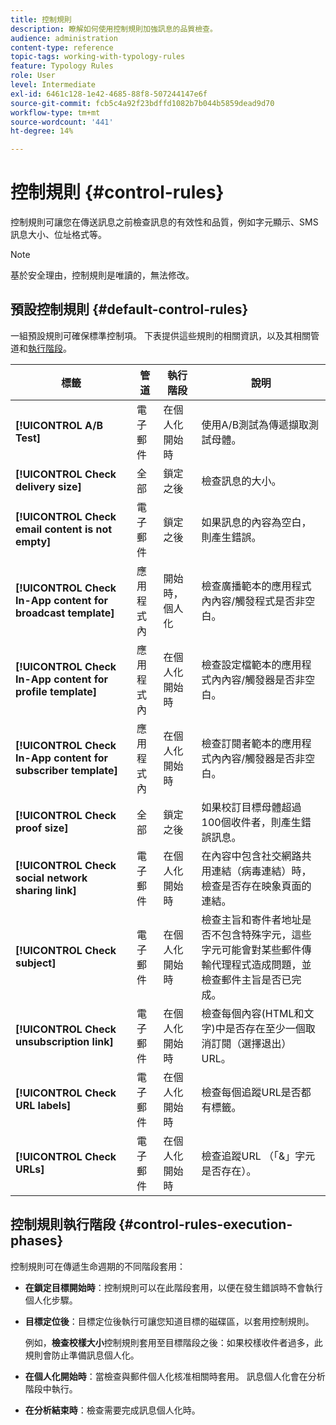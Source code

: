 ```yaml
---
title: 控制規則
description: 瞭解如何使用控制規則加強訊息的品質檢查。
audience: administration
content-type: reference
topic-tags: working-with-typology-rules
feature: Typology Rules
role: User
level: Intermediate
exl-id: 6461c128-1e42-4685-88f8-507244147e6f
source-git-commit: fcb5c4a92f23bdffd1082b7b044b5859dead9d70
workflow-type: tm+mt
source-wordcount: '441'
ht-degree: 14%

---
```


# 控制規則 {#control-rules}

控制規則可讓您在傳送訊息之前檢查訊息的有效性和品質，例如字元顯示、SMS訊息大小、位址格式等。

>[!NOTE]
>
>基於安全理由，控制規則是唯讀的，無法修改。

## 預設控制規則 {#default-control-rules}

一組預設規則可確保標準控制項。 下表提供這些規則的相關資訊，以及其相關管道和[執行階段](#control-rules-execution-phases)。

| 標籤 | 管道 | 執行階段 | 說明 |
|---------|----------|---------|---------|
| **[!UICONTROL A/B Test]** | 電子郵件 | 在個人化開始時 | 使用A/B測試為傳遞擷取測試母體。 |
| **[!UICONTROL Check delivery size]** | 全部 | 鎖定之後 | 檢查訊息的大小。 |
| **[!UICONTROL Check email content is not empty]** | 電子郵件 | 鎖定之後 | 如果訊息的內容為空白，則產生錯誤。 |
| **[!UICONTROL Check In-App content for broadcast template]** | 應用程式內 | 開始時，個人化 | 檢查廣播範本的應用程式內內容/觸發程式是否非空白。 |
| **[!UICONTROL Check In-App content for profile template]** | 應用程式內 | 在個人化開始時 | 檢查設定檔範本的應用程式內內容/觸發器是否非空白。 |
| **[!UICONTROL Check In-App content for subscriber template]** | 應用程式內 | 在個人化開始時 | 檢查訂閱者範本的應用程式內內容/觸發器是否非空白。 |
| **[!UICONTROL Check proof size]** | 全部 | 鎖定之後 | 如果校訂目標母體超過100個收件者，則產生錯誤訊息。 |
| **[!UICONTROL Check social network sharing link]** | 電子郵件 | 在個人化開始時 | 在內容中包含社交網路共用連結（病毒連結）時，檢查是否存在映象頁面的連結。 |
| **[!UICONTROL Check subject]** | 電子郵件 | 在個人化開始時 | 檢查主旨和寄件者地址是否不包含特殊字元，這些字元可能會對某些郵件傳輸代理程式造成問題，並檢查郵件主旨是否已完成。 |
| **[!UICONTROL Check unsubscription link]** | 電子郵件 | 在個人化開始時 | 檢查每個內容(HTML和文字)中是否存在至少一個取消訂閱（選擇退出） URL。 |
| **[!UICONTROL Check URL labels]** | 電子郵件 | 在個人化開始時 | 檢查每個追蹤URL是否都有標籤。 |
| **[!UICONTROL Check URLs]** | 電子郵件 | 在個人化開始時 | 檢查追蹤URL （「&amp;」字元是否存在）。 |

## 控制規則執行階段 {#control-rules-execution-phases}

控制規則可在傳遞生命週期的不同階段套用：

* **在鎖定目標開始時**：控制規則可以在此階段套用，以便在發生錯誤時不會執行個人化步驟。

* **目標定位後**：目標定位後執行可讓您知道目標的磁碟區，以套用控制規則。

  例如，**檢查校樣大小**&#x200B;控制規則套用至目標階段之後：如果校樣收件者過多，此規則會防止準備訊息個人化。

* **在個人化開始時**：當檢查與郵件個人化核准相關時套用。 訊息個人化會在分析階段中執行。

* **在分析結束時**：檢查需要完成訊息個人化時。
